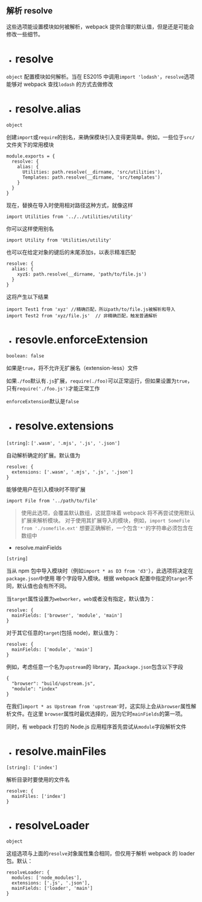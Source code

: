## 解析 resolve

这些选项能设置模块如何被解析，webpack 提供合理的默认值，但是还是可能会修改一些细节。

- # resolve

`object`
配置模块如何解析。当在 ES2015 中调用`import 'lodash'`，`resolve`选项能够对 webpack 查找`lodash`
的方式去做修改

- # resolve.alias

`object`

创建`import`或`require`的别名，来确保模块引入变得更简单。例如，一些位于`src/`文件夹下的常用模块

```
module.exports = {
  resolve: {
    alias: {
      Utilities: path.resolve(__dirname, 'src/utilities'),
      Templates: path.resolve(__dirname, 'src/templates')
    }
  }
}
```

现在，替换在导入时使用相对路径这种方式，就像这样

```
import Utilities from '../../utilities/utility'
```

你可以这样使用别名

```
import Utility from 'Utilities/utility'
```

也可以在给定对象的键后的末尾添加`$`，以表示精准匹配

```
resolve: {
  alias: {
    xyz$: path.resolve(__dirname, 'path/to/file.js')
  }
}
```

这将产生以下结果

```
import Test1 from 'xyz' //精确匹配，所以path/to/file.js被解析和导入
import Test2 from 'xyz/file.js'  // 非精确匹配，触发普通解析
```

- # resovle.enforceExtension

`boolean: false`

如果是`true`，将不允许无扩展名（extension-less）文件

如果`./foo`默认有`.js`扩展，`require(./foo)`可以正常运行，但如果设置为`true`，
只有`require('./foo.js')`才能正常工作

`enforceExtension`默认是`false`

- # resolve.extensions

`[string]`: `['.wasm', '.mjs', '.js', '.json']`

自动解析确定的扩展。默认值为

```
resolve: {
  extensions: ['.wasm', '.mjs', '.js', '.json']
}
```

能够使用户在引入模块时不带扩展

```
import File from '../path/to/file'
```

> 使用此选项，会覆盖默认数组，这就意味着 webpack 将不再尝试使用默认扩展来解析模块。
> 对于使用其扩展导入的模块，例如，`import SomeFile from './somefile.ext'`
> 想要正确解析，一个包含`'*'`的字符串必须包含在数组中

- resolve.mainFields

`[string]`

当从 npm 包中导入模块时（例如`import * as D3 from 'd3'`），此选项将决定在`package.json`中使用
哪个字段导入模块。根据 webpack 配置中指定的`target`不同，默认值也会有所不同。

当`target`属性设置为`webworker`，`web`或者没有指定，默认值为：

```
resolve: {
  mainFields: ['browser', 'module', 'main']
}
```

对于其它任意的`target`(包括 node)，默认值为：

```
resolve: {
  mainFields: ['module', 'main']
}
```

例如，考虑任意一个名为`upstream`的 library，其`package.json`包含以下字段

```
{
  "browser": "build/upstream.js",
  "module": "index"
}
```

在我们`import * as Upstream from 'upstream'`时，这实际上会从`browser`属性解析文件。在这里
`browser`属性时最优选择的，因为它时`mainFields`的第一项。

同时，有 webpack 打包的 Node.js 应用程序首先尝试从`module`字段解析文件

- # resolve.mainFiles

`[string]: ['index']`

解析目录时要使用的文件名

```
resolve: {
  mainFiles: ['index']
}
```

- # resolveLoader

`object`

这组选项与上面的`resolve`对象属性集合相同，但仅用于解析 webpack 的 loader 包。默认：

```
resolveLoader: {
  modules: ['node_modules'],
  extensions: ['.js', '.json'],
  mainFields: ['loader', 'main']
}
```
